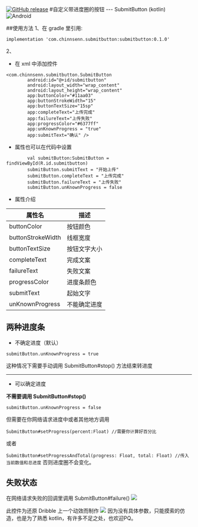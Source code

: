 
[![GitHub release](https://img.shields.io/badge/release-0.1.0-green.svg)](https://github.com/foreveronly/SubmitButton/raw/master/submitbutton/build/outputs/aar/submitbutton-release.aar)
#自定义带进度圈的按钮 --- SubmitButton (kotlin)
![Android](https://ws2.sinaimg.cn/large/006tNbRwly1fwscfx487hg30mi05ktow.gif)

##使用方法
1、在 gradle 里引用:

`implementation 'com.chinnsenn.submitbutton:submitbutton:0.1.0'`

2、
- 在 xml 中添加控件

```
<com.chinnsenn.submitbutton.SubmitButton
        android:id="@+id/submitbutton"
        android:layout_width="wrap_content"
        android:layout_height="wrap_content"
        app:buttonColor="#11aa03"
        app:buttonStrokeWidth="15"
        app:buttonTextSize="15sp"
        app:completeText="上传完成"
        app:failureText="上传失败"
        app:progressColor="#6377ff"
        app:unKnownProgress = "true"
        app:submitText="确认" />
```
- 属性也可以在代码中设置


```
        val submitButton:SubmitButton = findViewById(R.id.submitbutton)
        submitButton.submitText = "开始上传"
        submitButton.completeText = "上传完成"
        submitButton.failureText = "上传失败"
        submitButton.unKnownProgress = false
```
- 属性介绍

| 属性名 | 描述 |
| --- | --- |
| buttonColor | 按钮颜色 |
| buttonStrokeWidth | 线框宽度 |
| buttonTextSize | 按钮文字大小 |
| completeText | 完成文案 |
| failureText | 失败文案 |
| progressColor | 进度条颜色 |
| submitText | 起始文字 |
| unKnownProgress | 不能确定进度 |

## 两种进度条
- 不确定进度（默认）

`submitButton.unKnownProgress = true`

这种情况下需要手动调用 SubmitButton#stop() 方法结束转进度

-------

- 可以确定进度

**不需要调用 SubmitButton#stop()**

`submitButton.unKnownProgress = false`

但需要在你网络请求进度中或者其他地方调用 

```SubmitButton#setProgress(percent:Float) //需要你计算好百分比``` 

或者

```SubmitButton#setProgressAndTotal(progress: Float, total: Float) //传入当前数值和总进度```
否则进度圈不会变化。


## 失败状态
在网络请求失败的回调里调用 SubmitButton#failure()
![](https://ws4.sinaimg.cn/large/006tNbRwgy1fwvyecvoq9g30mi05kk9f.gif)


此控件为还原 Dribble 上一个动效而制作
![](https://ws2.sinaimg.cn/large/006tNbRwly1fwscfvvrkgg30mi05kdsm.gif)
因为没有具体参数，只能摸索的仿造，也是为了熟悉 kotlin，有许多不足之处，也欢迎PQ。